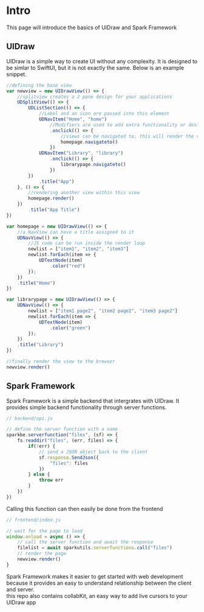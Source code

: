 # Intro
This page will introduce the basics of UIDraw and Spark Framework
  
## UIDraw
UIDraw is a simple way to create UI without any complexity. It is designed to be simlar to SwiftUI, but it is not exactly the same. Below is an example snippet.

```javascript
//defining the base view
var newview = new UIDrawView(() => {
    //splitview creates a 2 pane design for your applications
    UDSplitView(() => {
        UDListSection(() => {
            //Label and an icon are passed into this element
            UDNavItem("Home", "home")
                //Modifiers are used to add extra functionality or design to an element
                .onclick(() => {
                    //views can be navigated to, this will render the view in the current navigationcontext
                    homepage.navigateto()
                })
            UDNavItem("Library", "library")
                .onclick(() => {
                    librarypage.navigateto()
                })
        })
            .title("App")
    }, () => {
        //rendering another view within this view
        homepage.render()
    })
        .title("App Title")
})

var homepage = new UIDrawView(() => {
    //a NavView can have a title assigned to it
    UDNavView(() => {
        //JS code can be run inside the render loop
        newlist = ["item1", "item2", "item3"]
        newlist.forEach(item => {
            UDTextNode(item)
                .color("red")
        });
    })
    .title("Home")
})

var librarypage = new UIDrawView(() => {
    UDNavView(() => {
        newlist = ["item1 page2", "item2 page2", "item3 page2"]
        newlist.forEach(item => {
            UDTextNode(item)
                .color("green")
        });
    })
    .title("Library")
})

//finally render the view to the browser
newview.render()
```

## Spark Framework  
Spark Framework is a simple backend that intergrates with UIDraw. It provides simple backend functionality through server functions.  

```javascript
// backend/api.js

// define the server function with a name
sparkbe.serverfunction("files", (sf) => {
    fs.readdir("files", (err, files) => {
        if(!err) {
            // send a JSON object back to the client
            sf.response.SendJson({
                "files": files
            })
        } else {
            throw err 
        }
    })
})
```
Calling this function can then easily be done from the frontend  
```javascript
// frontend/index.js

// wait for the page to load
window.onload = async () => {
    // call the server function and await the response
    filelist = await sparkutils.serverfunctions.call("files")
    // render the page
    newview.render()
}
```
Spark Framework makes it easier to get started with web development because it provides an easy to understand relationship between the client and server.  
this repo also contains collabKit, an easy way to add live cursors to your UIDraw app